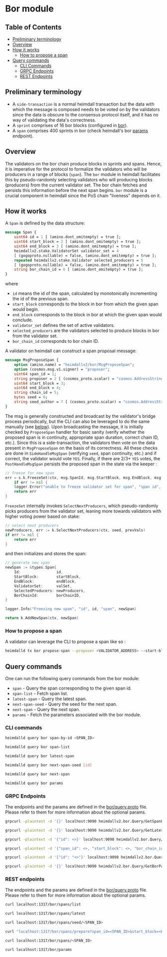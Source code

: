 # Bor module

## Table of Contents

* [Preliminary terminology](#preliminary-terminology)
* [Overview](#overview)
* [How it works](#how-does-it-work)
	* [How to propose a span](#how-to-propose-a-span)
* [Query commands](#query-commands)
	* [CLI Commands](#cli-commands)
	* [GRPC Endpoints](#grpc-endpoints)
	* [REST Endpoints](#rest-endpoints)



## Preliminary terminology

* A `side-transaction` is a normal heimdall transaction but the data with which the message is composed needs to be voted on by the validators since the data is obscure to the consensus protocol itself, and it has no way of validating the data's correctness.
* A `sprint` comprises of 16 bor blocks (configured in [bor](https://github.com/0xPolygon/launch/blob/fe86ba6cd16e5c36067a5ae49c0bad62ce8b1c3f/mainnet-v1/sentry/validator/bor/genesis.json#L26C18-L28)).
* A `span` comprises 400 sprints in bor (check heimdall's bor [params](https://heimdall-api.polygon.technology/bor/params) endpoint).

## Overview

The validators on the bor chain produce blocks in sprints and spans. Hence, it is imperative for the protocol to formalize the validators who will be producers in a range of blocks (`span`). The `bor` module in heimdall facilitates this by pseudo-randomly selecting validators who will producing blocks (producers) from the current validator set. The bor chain fetches and persists this information before the next span begins. `bor` module is a crucial component in heimdall since the PoS chain "liveness" depends on it.

## How it works

A `Span` is defined by the data structure:

```protobuf
message Span {
	uint64 id = 1 [ (amino.dont_omitempty) = true ];
	uint64 start_block = 2 [ (amino.dont_omitempty) = true ];
	uint64 end_block = 3 [ (amino.dont_omitempty) = true ];
	heimdallv2.stake.ValidatorSet validator_set = 4
	[ (gogoproto.nullable) = false, (amino.dont_omitempty) = true ];
	repeated heimdallv2.stake.Validator selected_producers = 5
	[ (gogoproto.nullable) = false, (amino.dont_omitempty) = true ];
	string bor_chain_id = 6 [ (amino.dont_omitempty) = true ];
}
```
where

* `id` means the id of the span, calculated by monotonically incrementing the id of the previous span.
* `start_block` corresponds to the block in bor from which the given span would begin.
* `end_block` corresponds to the block in bor at which the given span would conclude.
* `validator_set` defines the set of active validators.
* `selected_producers` are the validators selected to produce blocks in bor from the validator set.
* `bor_chain_id` corresponds to bor chain ID.

A validator on heimdall can construct a span proposal message:

```protobuf
message MsgProposeSpan {
	option (amino.name) = "heimdallv2/bor/MsgProposeSpan";
	option (cosmos.msg.v1.signer) = "proposer";
	uint64 span_id = 1;
	string proposer = 2 [ (cosmos_proto.scalar) = "cosmos.AddressString" ];
	uint64 start_block = 3;
	uint64 end_block = 4;
	string chain_id = 5;
	bytes seed = 6;
	string seed_author = 7 [ (cosmos_proto.scalar) = "cosmos.AddressString" ];
}
```

The msg is generally constructed and broadcast by the validator's bridge process periodically, but the CLI can also be leveraged to do the same manually (see [below](#how-does-it-work)). Upon broadcasting the message, it is initially checked by `ProposeSpan` handler for basic sanity (verify whether the proposed span is in continuity, appropriate span duration, correct chain ID, etc.). Since this is a side-transaction, the validators then vote on the data present in `MsgProposeSpan` on the basis of its correctness. All these checks are done in `SideHandleMsgSpan` (verifying `seed`, span continuity, etc.) and if correct, the validator would vote `YES`.
Finally, if there are 2/3+ `YES` votes, the `PostHandleMsgSpan` persists the proposed span in the state via the keeper :  

```go
// freeze for new span
err = s.k.FreezeSet(ctx, msg.SpanId, msg.StartBlock, msg.EndBlock, msg.ChainId, common.Hash(msg.Seed))
	if err != nil {
	logger.Error("unable to freeze validator set for span", "span id", msg.SpanId, "error", err)
	return err
}
```

`FreezeSet` internally invokes `SelectNextProducers`, which pseudo-randomly picks producers from the validator set, leaning more towards validators with higher voting power based on stake:

```go
// select next producers
newProducers, err := k.SelectNextProducers(ctx, seed, prevVals)
if err != nil {
	return err
}
```

and then initializes and stores the span:

```go
// generate new span
newSpan := &types.Span{
	Id:                id,
	StartBlock:        startBlock,
	EndBlock:          endBlock,
	ValidatorSet:      valSet,
	SelectedProducers: newProducers,
	BorChainId:        borChainID,
}

logger.Info("Freezing new span", "id", id, "span", newSpan)

return k.AddNewSpan(ctx, newSpan)
```

### How to propose a span

A validator can leverage the CLI to propose a span like so :

```bash
heimdalld tx bor propose-span --proposer <VALIDATOR_ADDRESS> --start-block <BOR_START_BLOCK> --span-id <SPAN_ID> --bor-chain-id <BOR_CHAIN_ID>
```

## Query commands

One can run the following query commands from the bor module:

* `span` - Query the span corresponding to the given span id.
* `span-list` - Fetch span list.
* `latest-span` - Query the latest span.
* `next-span-seed` - Query the seed for the next span.
* `next-span` - Query the next span.
* `params` - Fetch the parameters associated with the bor module.

### CLI commands

```bash
heimdalld query bor span-by-id <SPAN_ID>
```

```bash
heimdalld query bor span-list
```

```bash
heimdalld query bor latest-span
```

```bash
heimdalld query bor next-span-seed [id]
```

```bash
heimdalld query bor next-span
```

```bash
heimdalld query bor params
```

### GRPC Endpoints

The endpoints and the params are defined in the [bor/query.proto](/proto/heimdallv2/bor/query.proto) file. Please refer to them for more information about the optional params.

```bash
grpcurl -plaintext -d '{}' localhost:9090 heimdallv2.bor.Query/GetSpanList
```

```bash
grpcurl -plaintext -d '{}' localhost:9090 heimdallv2.bor.Query/GetLatestSpan
```

```bash
grpcurl -plaintext -d '{"id": <>}' localhost:9090 heimdallv2.bor.Query/GetNextSpanSeed
```

```bash
grpcurl -plaintext -d '{"span_id": <>, "start_block": <>, "bor_chain_id": "<>"}' localhost:9090 heimdallv2.bor.Query/GetNextSpan
```

```bash
grpcurl -plaintext -d '{"id": "<>"}' localhost:9090 heimdallv2.bor.Query/GetSpanById

```

```bash
grpcurl -plaintext -d '{}' localhost:9090 heimdallv2.bor.Query/GetBorParams
```


### REST endpoints

The endpoints and the params are defined in the [bor/query.proto](/proto/heimdallv2/bor/query.proto) file. Please refer to them for more information about the optional params.

```bash
curl localhost:1317/bor/spans/list
```

```bash
curl localhost:1317/bor/spans/latest
```

```bash
curl localhost:1317/bor/spans/seed/<SPAN_ID>
```

```bash
curl "localhost:1317/bor/spans/prepare?span_id=<SPAN_ID>&start_block=<BOR_START_BLOCK>&bor_chain_id=<BOR_CHAIN_ID>"
```

```bash
curl localhost:1317/bor/spans/<SPAN_ID>
```

```bash
curl localhost:1317/bor/params
```


